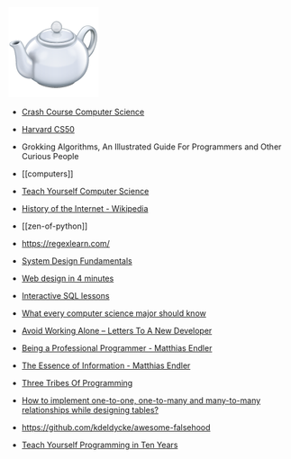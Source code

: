 ---
---

<a href="https://developer.mozilla.org/en-US/docs/Web/HTTP/Status/418">
<img src="/assets/static/img/teapot.png">
</a>

- [Crash Course Computer Science](https://www.youtube.com/playlist?list=PL8dPuuaLjXtNlUrzyH5r6jN9ulIgZBpdo) 

- [Harvard CS50](https://www.youtube.com/playlist?list=PLhQjrBD2T381L3iZyDTxRwOBuUt6m1FnW) 

- Grokking Algorithms, An Illustrated Guide For Programmers and Other Curious People

- [[computers]]

* [Teach Yourself Computer Science](https://teachyourselfcs.com/)

* [History of the Internet - Wikipedia](https://en.wikipedia.org/wiki/History_of_the_Internet)

- [[zen-of-python]]
  
* <https://regexlearn.com/>

* [System Design Fundamentals](https://www.youtube.com/watch?v=lX4CrbXMsNQ&list=PLCRMIe5FDPsd0gVs500xeOewfySTsmEjf&pp=iAQB)

* [Web design in 4 minutes](https://jgthms.com/web-design-in-4-minutes/)

* [Interactive SQL lessons](https://sqlbolt.com/) 

* [What every computer science major should know](http://matt.might.net/articles/what-cs-majors-should-know/)

* [Avoid Working Alone – Letters To A New Developer](https://letterstoanewdeveloper.com/2019/06/24/avoid-working-alone/)

* [Being a Professional Programmer - Matthias Endler](https://endler.dev/2017/professional-programming/)

* [The Essence of Information - Matthias Endler](https://endler.dev/2017/the-essence-of-information/)
  
* [Three Tribes Of Programming](https://josephg.com/blog/3-tribes/)

* [How to implement one-to-one, one-to-many and many-to-many relationships while designing tables?](https://stackoverflow.com/questions/7296846/how-to-implement-one-to-one-one-to-many-and-many-to-many-relationships-while-de)

* <https://github.com/kdeldycke/awesome-falsehood>

* [Teach Yourself Programming in Ten Years](http://norvig.com/21-days.html)


